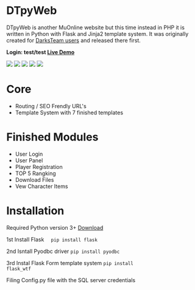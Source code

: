 # DTpyWeb

DTpyWeb is another MuOnline website but this time instead in PHP it is written in Python with Flask and Jinja2 template system. It was originally created for <a href='https://darksteam.net/threads/dtpyweb.24394/'>DarksTeam users</a> and released there first.

<b>Login: test/test <a href="http://5.9.94.164:50450/userinfo-DemonuMu">Live Demo </a></b>

<img src='https://i.ibb.co/swtpDFR/Untsitled.png'>
<img src='https://i.gyazo.com/836920be375c76df92478a5f424e1819.jpg'>
<img src='https://i.ibb.co/kDNks5V/page2.png'>
<img src='https://i.gyazo.com/be0f4fd7219190ab63024439efb4695a.jpg'>
<img src='https://i.gyazo.com/c8b33afe295041af6d51b36cb7ded680.jpg'>

# Core
 - Routing / SEO Frendly URL's
 - Template System with 7 finished templates
 
 # Finished Modules
 - User Login
 - User Panel
 - Player Registration
 - TOP 5 Rangking
 - Download Files
 - Vew Character Items
 
 # Installation
Required Python version 3+ <a href='https://www.python.org/downloads/'>Download</a>
<p>1st Install Flask 
  <code>  pip install flask</code></p>
<p>2nd Isntall Pyodbc driver
<code>pip install pyodbc</code></p>

3rd Instal Flask Form template system
<code>pip install flask_wtf</code>

Filing Config.py file with the SQL server credentials
 

 
